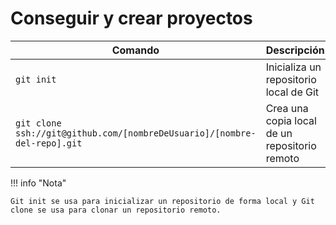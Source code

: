 # Conseguir y crear proyectos

| Comando | Descripción |
| ------- | ----------- |
| `git init` | Inicializa un repositorio local de Git |
| `git clone ssh://git@github.com/[nombreDeUsuario]/[nombre-del-repo].git` | Crea una copia local de un repositorio remoto |

!!! info "Nota"

    Git init se usa para inicializar un repositorio de forma local y Git clone se usa para clonar un repositorio remoto.